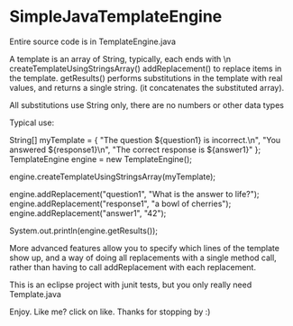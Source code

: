 # SimpleJavaTemplateEngine

Entire source code is in TemplateEngine.java

A template is an array of String,
typically, each ends with \n
createTemplateUsingStringsArray() 
addReplacement() to replace items in the template.
getResults() performs substitutions in the template with real values,
   and returns a single string. (it concatenates the substituted array). 

All substitutions use String only, there are no numbers or other data types

Typical use:

String[] myTemplate = {
    "The question ${question1} is incorrect.\n", 
    "You answered ${response1}\n", 
    "The correct response is ${answer1}"
};
TemplateEngine engine = new TemplateEngine();

engine.createTemplateUsingStringsArray(myTemplate);

engine.addReplacement("question1", "What is the answer to life?");
engine.addReplacement("response1", "a bowl of cherries");
engine.addReplacement("answer1", "42");

System.out.println(engine.getResults());		


More advanced features allow you to specify which lines of the template show up, and a way of doing all replacements with a single method call, rather than having to call addReplacement with each replacement.

This is an eclipse project with junit tests, but you only really need Template.java

Enjoy.  Like me?  click on like. Thanks for stopping by :)

